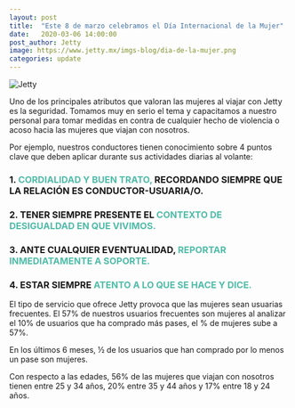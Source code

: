 ```yaml
---
layout: post
title:  "Este 8 de marzo celebramos el Día Internacional de la Mujer"
date:   2020-03-06 14:00:00
post_author: Jetty
image: https://www.jetty.mx/imgs-blog/dia-de-la-mujer.png
categories: update
---
```

![Jetty]({{site.baseurl}}/imgs-blog/dia-de-la-mujer.png)


Uno de los principales atributos que valoran las mujeres al viajar con Jetty es la seguridad. Tomamos muy en serio el tema y capacitamos a nuestro personal para tomar medidas en contra de cualquier hecho de violencia o acoso hacia las mujeres que viajan con nosotros.

Por ejemplo, nuestros conductores tienen conocimiento sobre 4 puntos clave que deben aplicar durante sus actividades diarias al volante:

<div class="col-md-10 col-md-offset-1">
  <h3>1. <span style="color: #4fbca7">CORDIALIDAD Y BUEN TRATO,</span> RECORDANDO SIEMPRE QUE LA RELACIÓN ES CONDUCTOR-USUARIA/O.</h3>

  <h3>2. TENER SIEMPRE PRESENTE EL <span style="color: #4fbca7">CONTEXTO DE DESIGUALDAD EN QUE VIVIMOS.</span></h3>

  <h3>3. ANTE CUALQUIER EVENTUALIDAD, <span style="color: #4fbca7">REPORTAR INMEDIATAMENTE A SOPORTE.</span></h3>

  <h3>4. ESTAR SIEMPRE <span style="color: #4fbca7">ATENTO A LO QUE SE HACE Y DICE.</span></h3>
</div>

<div class="clearfix"></div>

El tipo de servicio que ofrece Jetty provoca que las mujeres sean usuarias frecuentes. El 57% de nuestros usuarios frecuentes son mujeres al analizar el 10% de usuarios que ha comprado más pases, el % de mujeres sube a 57%.


En los últimos 6 meses, ½ de los usuarios que han comprado por lo menos un pase son mujeres.

Con respecto a las edades, 56% de las mujeres que viajan con  nosotros tienen entre 25 y 34 años, 20% entre 35 y 44 años y 17% entre 18 y 24 años.
